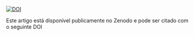 [![DOI](https://zenodo.org/badge/DOI/10.5281/zenodo.16269482.svg)](https://doi.org/10.5281/zenodo.16269482)

Este artigo está disponível publicamente no Zenodo e pode ser citado com o seguinte DOI
